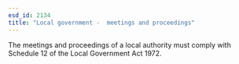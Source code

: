 ```yaml
---
esd_id: 2134
title: "Local government -  meetings and proceedings"
---
```


The meetings and proceedings of a local authority must comply with Schedule 12 of the Local Government Act 1972.

